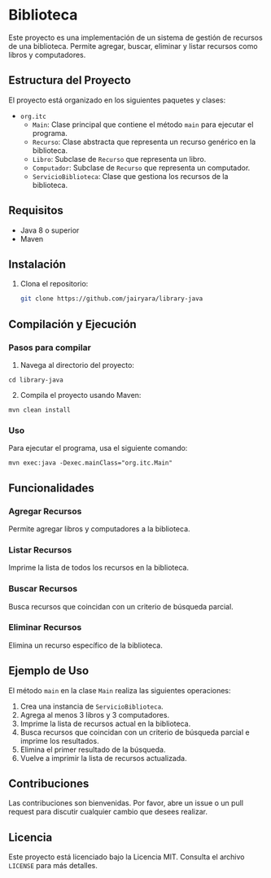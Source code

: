 # Biblioteca

Este proyecto es una implementación de un sistema de gestión de recursos de una biblioteca. Permite agregar, buscar, eliminar y listar recursos como libros y computadores.

## Estructura del Proyecto

El proyecto está organizado en los siguientes paquetes y clases:

- `org.itc`
  - `Main`: Clase principal que contiene el método `main` para ejecutar el programa.
  - `Recurso`: Clase abstracta que representa un recurso genérico en la biblioteca.
  - `Libro`: Subclase de `Recurso` que representa un libro.
  - `Computador`: Subclase de `Recurso` que representa un computador.
  - `ServicioBiblioteca`: Clase que gestiona los recursos de la biblioteca.

## Requisitos

- Java 8 o superior
- Maven

## Instalación

1. Clona el repositorio:
   ```sh
   git clone https://github.com/jairyara/library-java

## Compilación y Ejecución

### Pasos para compilar

1. Navega al directorio del proyecto:

````
cd library-java
````

2. Compila el proyecto usando Maven:

```aiignore
mvn clean install

```

### Uso

Para ejecutar el programa, usa el siguiente comando:

```
mvn exec:java -Dexec.mainClass="org.itc.Main"
```


## Funcionalidades

### Agregar Recursos
Permite agregar libros y computadores a la biblioteca.

### Listar Recursos
Imprime la lista de todos los recursos en la biblioteca.

### Buscar Recursos
Busca recursos que coincidan con un criterio de búsqueda parcial.

### Eliminar Recursos
Elimina un recurso específico de la biblioteca.

## Ejemplo de Uso

El método `main` en la clase `Main` realiza las siguientes operaciones:

1. Crea una instancia de `ServicioBiblioteca`.
2. Agrega al menos 3 libros y 3 computadores.
3. Imprime la lista de recursos actual en la biblioteca.
4. Busca recursos que coincidan con un criterio de búsqueda parcial e imprime los resultados.
5. Elimina el primer resultado de la búsqueda.
6. Vuelve a imprimir la lista de recursos actualizada.

## Contribuciones

Las contribuciones son bienvenidas. Por favor, abre un issue o un pull request para discutir cualquier cambio que desees realizar.

## Licencia

Este proyecto está licenciado bajo la Licencia MIT. Consulta el archivo `LICENSE` para más detalles.

